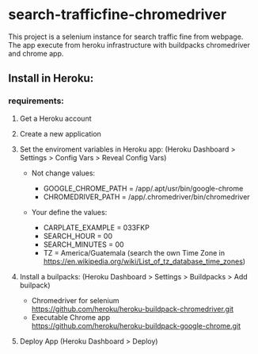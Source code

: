 # search-trafficfine-chromedriver
This project is a selenium instance for search traffic fine from webpage. The app execute from heroku infrastructure with buildpacks chromedriver and chrome app.

## Install in Heroku:
### requirements:
1. Get a Heroku account
2. Create a new application
2. Set the enviroment variables in Heroku app:  (Heroku Dashboard > Settings > Config Vars > Reveal Config Vars)  
    - Not change values:
        - GOOGLE_CHROME_PATH = /app/.apt/usr/bin/google-chrome
        - CHROMEDRIVER_PATH = /app/.chromedriver/bin/chromedriver

    - Your define the values: 
        - CARPLATE_EXAMPLE = 033FKP
        - SEARCH_HOUR = 00
        - SEARCH_MINUTES = 00
        - TZ = America/Guatemala 
        (search the own Time Zone in https://en.wikipedia.org/wiki/List_of_tz_database_time_zones)  

3. Install a builpacks: (Heroku Dashboard > Settings > Buildpacks > Add builpack)
    - Chromedriver for selenium  
    https://github.com/heroku/heroku-buildpack-chromedriver.git  
    - Executable Chrome app  
    https://github.com/heroku/heroku-buildpack-google-chrome.git  

4. Deploy App (Heroku Dashboard > Deploy)  
